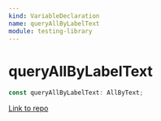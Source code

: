 ```yaml
---
kind: VariableDeclaration
name: queryAllByLabelText
module: testing-library
---
```


# queryAllByLabelText

```ts
const queryAllByLabelText: AllByText;
```

[Link to repo](https://github.com/testing-library/angular-testing-library/blob/master/node_modules/@testing-library/dom/types/queries.d.ts#L95-L95)
